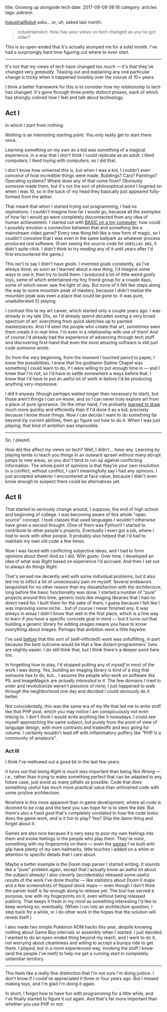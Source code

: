 title: Growing up alongside tech
date: 2017-08-09 08:18
category: articles
tags: patreon

[IndustrialRobot](https://www.patreon.com/user/creators?u=199476) asks...  or, uh, asked last month:

> industrialrobot: How has your views on tech changed as you've got older?

This is so open-ended that it's actually stumped me for a solid month.  I've had a surprisingly hard time figuring out where to even start.

<!-- more -->

----

It's not that my views of tech have changed too _much_ — it's that they've changed very _gradually_.  Teasing out and explaining any one particular change is tricky when it happened invisibly over the course of 10+ years.

I think a better framework for this is to consider how my _relationship_ to tech has changed.  It's gone through three pretty distinct phases, each of which has strongly colored how I feel and talk about technology.


## Act I

In which I start from nothing.

_Nothing_ is an interesting starting point.  You only really get to start there once.

Learning something on my own as a kid was something of a magical experience, in a way that I don't think I could replicate as an adult.  I liked computers; I liked toying with computers; so I did that.

I don't know how universal this is, but when I was a kid, I couldn't even _conceive_ of how incredible things were made.  Buildings?  Cars?  Paintings?  Operating systems?  Where does any of that come from?  Obviously _someone_ made them, but it's not the sort of philosophical point I lingered on when I was 10, so in the back of my head they basically just appeared fully-formed from the æther.

That meant that when I started trying out programming, I had _no aspirations_.  I couldn't imagine how far I would go, because all the _examples_ of how far I would go were completely disconnected from any idea of human achievement.  I started out with [BASIC on a toy computer]({filename}/2016-04-05-my-first-computer.markdown); how could I possibly envision a connection between that and something like a mainstream video game?  Every new thing felt like a new form of magic, so I couldn't conceive that I was even in the same ballpark as whatever process produced _real_ software.  (Even seeing the source code for `GORILLAS.BAS`, it didn't quite click.  I didn't think to try _reading_ any of it until years after I'd first encountered the game.)

This isn't to say I didn't have _goals_.  I invented goals constantly, as I've always done; as soon as I learned about a new thing, I'd imagine some ways to use it, then try to build them.  I produced a lot of little weird goofy toys, some of which entertained my tiny friend group for a couple days, some of which never saw the light of day.  But none of it felt like steps along the way to some mountain peak of mastery, because I didn't realize the mountain peak was even a place that could be gone to.  It was pure, unadulterated (!) playing.

I contrast this to my art career, which started only a couple years ago.  I was already in my late 20s, so I'd already spend decades _seeing_ a very broad spectrum of art: everything from quick sketches up to painted masterpieces.  And I'd seen the _people_ who create that art, sometimes seen them create it in real-time.  I'm even in a relationship with one of them!  And of course I'd already had the experience of advancing through tech stuff and discovering first-hand that even the most amazing software is still _just code someone wrote_.

So from the very beginning, from the moment I touched pencil to paper, I _knew_ the possibilities.  I _knew_ that the goddamn Sistine Chapel was something I could learn to do, if I were willing to put enough time in — and I knew that I'm not, so I'd have to settle somewhere a ways before that.  I _knew_ that I'd have to put an awful lot of work in before I'd be producing anything very impressive.

I did it anyway (though perhaps waited longer than necessary to start), but those aren't things I can _un-know_, and so I can never truly explore art from a place of pure ignorance.  On the other hand, I've probably [learned to draw]({filename}/2016-05-06-learning-to-draw-learning-to-learn.markdown) much more quickly and efficiently than if I'd done it as a kid, precisely _because_ I know those things.  Now I can decide I want to do something far beyond my current abilities, then go figure out how to do it.  When I was just _playing_, that kind of ambition was impossible.

----

So, I played.

How did this affect my views on tech?  Well, I didn't...  _have_ any.  Learning by playing tends to teach you things in an outward sprawl without many abrupt jumps to new areas, so you don't tend to run up against conflicting information.  The whole point of opinions is that they're your own resolution to a conflict; without conflict, I can't meaningfully say I had any opinions.  I just accepted whatever I encountered at face value, because I didn't even know enough to suspect there could be alternatives yet.


## Act II

That started to seriously change around, I suppose, the end of high school and beginning of college.  I was becoming aware of this whole "open source" concept.  I took classes that used languages I wouldn't otherwise have given a second thought.  (One of them was Python!)  I started to contribute to other people's projects.  Eventually I even got a job, where I _had_ to work with _other people_.  It probably also helped that I'd had to maintain my own old code a few times.

Now I was faced with conflicting subjective ideas, and I had to form opinions about them!  And so I did.  With _gusto_.  Over time, I developed an idea of what was _Right_ based on experience I'd accrued.  And then I set out to always do things _Right_.

That's served me decently well with some individual problems, but it also led me to inflict a lot of unnecessary pain on myself.  Several endeavors languished for no other reason than my dissatisfaction with the _architecture_, long before the basic functionality was done.  I started a number of "pure" projects around this time, generic tools like imaging libraries that I had no direct need for.  I built them for the sake of them, I guess because I felt like I was improving some niche...  but of course I never finished any.  It was always in areas I didn't know that well in the first place, which is a fine way to learn if you have a specific concrete goal in mind — but it turns out that building a generic library for editing images means you have to know _everything_ about images.  Perhaps that ambition went a little haywire.

I've said [before]({filename}/2016-06-12-one-year-later.markdown) that this sort of (self-inflicted!) work was unfulfilling, in part because the best outcome would be that a few distant programmers' lives are slightly easier.  I do still think that, but I think there's a deeper point here too.

In forgetting how to play, I'd stopped putting any of _myself_ in most of the work I was doing.  Yes, building an imaging library is kind of a slog that _someone_ has to do, but...  I assume the people who work on software like PIL and ImageMagick are _actually interested in it_.  The few domains I tried to enter and revolutionize weren't _passions_ of mine; I just happened to walk through the neighborhood one day and decided I could obviously do it better.

Not coincidentally, this was the same era of my life that led me to write stuff like that PHP post, which you may notice I am conspicuously not even linking to.  I don't think I would write anything like it nowadays.  I could see myself approaching the same _subject_, but purely from the point of view of language design, with more contrasts and tradeoffs and less going for volume.  I certainly wouldn't lead off with inflammatory puffery like "PHP is a community of amateurs".


### Act III

I _think_ I've mellowed out a good bit in the last few years.

It turns out that being _Right_ is much less important than being _Not Wrong_ — i.e., rather than trying to make something perfect that can be adapted to any future case, just avoid as many pitfalls as possible.  Code that does something useful has much more practical value than unfinished code with some pristine architecture.

Nowhere is this more apparent than in game development, where all code is doomed to be crap and the best you can hope for is to stem the tide.  But there's also a fixed _goal_ that's completely unrelated to how the code looks: does the game work, and is it fun to play?  Yes?  Ship the damn thing and forget about it.

Games are also nice because it's very easy to pour my own feelings into them and evoke feelings in the people who play them.  They're _mine_, something with my fingerprints on them — even the [games](https://eevee.itch.io/) I've built with glip have plenty of my own hallmarks, little touches I added on a whim or attention to specific details that I care about.

Maybe a better example is the Doom map parser I started writing.  It sounds like a "pure" problem again, except that I actually know an awful lot about the subject already!  I also cleverly (accidentally) released some useful _results_ of the work I've done thusfar — like statistics about Doom II maps and a few screenshots of flipped stock maps — even though I don't think the parser itself is far enough along to release yet.  The tool has served a purpose, one with my fingerprints on it, even without being released publicly.  That keeps it fresh in my mind as something interesting I'd like to keep working on, eventually.  (When I run into an architecture question, I step back for a while, or I do other work in the hopes that the solution will reveal itself.)

I also made two simple Pokémon ROM hacks this year, despite knowing nothing about Game Boy internals or assembly when I started.  I just decided I wanted to do an open-ended thing beyond my reach, and I went to do it, not worrying about cleanliness and willing to accept a bumpy ride to get there.  I _played_, but in a more experienced way, invoking the stuff I know (and the people I've met!) to help me get a running start in completely unfamiliar territory.

----

This feels like a really fine distinction that I'm not sure I'm doing justice.  I don't know if I could've appreciated it three or four years ago.  But I missed making toys, and I'm glad I'm doing it again.

In short, I forgot how to have fun with programming for a little while, and I've finally started to figure it out again.  And that's far more important than whether you use PHP or not.
